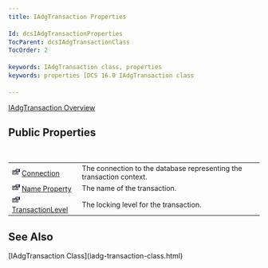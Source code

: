 ```yaml
---
title: IAdgTransaction Properties

Id: dcsIAdgTransactionProperties
TocParent: dcsIAdgTransactionClass
TocOrder: 2

keywords: IAdgTransaction class, properties
keywords: properties [DCS 16.0 IAdgTransaction class

---
```


[IAdgTransaction Overview](iadg-transaction-class.html) 
## Public Properties

<br />


|      |      |
| ---- | ---- |
| <img alt="public property" src="images/property.bmp" style="WIDTH:16px; HEIGHT:16px" width="16" height="16" border="0" /> [ Connection](iadg-transaction-class-connection-property.html) | The connection to the database representing the transaction context. |
| <img alt="public property" src="images/property.bmp" style="WIDTH:16px; HEIGHT:16px" width="16" height="16" border="0" /> [ Name Property](iadg-transaction-class-name-property.html) | The name of the transaction. |
| <img alt="public property" src="images/property.bmp" style="WIDTH:16px; HEIGHT:16px" width="16" height="16" border="0" /> [ TransactionLevel](iadg-transaction-class-transaction-level-property.html) | The locking level for the transaction. |



## See Also

<dl />
      [IAdgTransaction Class](iadg-transaction-class.html)

